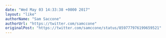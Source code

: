 ```yaml
---
date: "Wed May 03 14:33:38 +0000 2017"
layout: "like"
authorName: "Sam Saccone"
authorUrl: "https://twitter.com/samccone"
originalPost: "https://twitter.com/samccone/status/859777976199659521"
---
```

